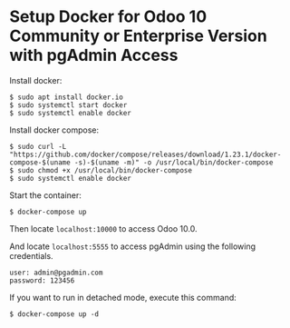 # Setup Docker for Odoo 10 Community or Enterprise Version with pgAdmin Access


Install docker:
```
$ sudo apt install docker.io
$ sudo systemctl start docker
$ sudo systemctl enable docker
```

Install docker compose:
```
$ sudo curl -L "https://github.com/docker/compose/releases/download/1.23.1/docker-compose-$(uname -s)-$(uname -m)" -o /usr/local/bin/docker-compose
$ sudo chmod +x /usr/local/bin/docker-compose
$ sudo systemctl enable docker
```

Start the container:
```
$ docker-compose up
```

Then locate `localhost:10000` to access Odoo 10.0.

And locate `localhost:5555` to access pgAdmin using the following credentials.
```
user: admin@pgadmin.com
password: 123456
```

If you want to run in detached mode, execute this command:
```
$ docker-compose up -d
```

